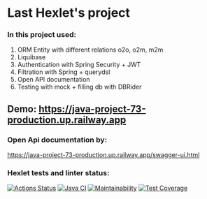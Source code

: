 # Last Hexlet's project
### In this project used:
1. ORM Entity with different relations o2o, o2m, m2m
2. Liquibase
2. Authentication with Spring Security + JWT
3. Filtration with Spring + querydsl
4. Open API documentation
5. Testing with mock + filling db with DBRider

## Demo: https://java-project-73-production.up.railway.app

### Open Api documentation by: 
https://java-project-73-production.up.railway.app/swagger-ui.html
### Hexlet tests and linter status:
[![Actions Status](https://github.com/KrylovMikhail1985/java-project-73/workflows/hexlet-check/badge.svg)](https://github.com/KrylovMikhail1985/java-project-73/actions)
[![Java CI](https://github.com/KrylovMikhail1985/java-project-73/actions/workflows/github-actions.yml/badge.svg)](https://github.com/KrylovMikhail1985/java-project-73/actions/workflows/github-actions.yml)
[![Maintainability](https://api.codeclimate.com/v1/badges/99c3ec34f4cd82ed953f/maintainability)](https://codeclimate.com/github/KrylovMikhail1985/java-project-73/maintainability)
[![Test Coverage](https://api.codeclimate.com/v1/badges/99c3ec34f4cd82ed953f/test_coverage)](https://codeclimate.com/github/KrylovMikhail1985/java-project-73/test_coverage)

